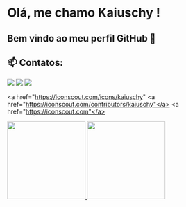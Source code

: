 # Olá, me chamo Kaiuschy ! 
## Bem vindo ao meu perfil GitHub 👋

          

## 📫 Contatos: <div>
<a href="https://instagram.com/kaiuschy" target="_blank"><img src="https://img.shields.io/badge/-Instagram-%23E4405F?style=for-the-badge&logo=instagram&logoColor=white" target="_blank"></a>
<a href = "mailto:contato@seu-usuário-aqui"><img src="https://img.shields.io/badge/Gmail-D14836?style=for-the-badge&logo=gmail&logoColor=white" target="_blank"></a>
<a href="https://www.linkedin.com/in/kaiuschyneves" target="_blank"><img src="https://img.shields.io/badge/-LinkedIn-%230077B5?style=for-the-badge&logo=linkedin&logoColor=white" target="_blank"></a>   
</div>

<a href="https://iconscout.com/icons/kaiuschy"
<a href="https://iconscout.com/contributors/kaiuschy"</a> 
<a href="https://iconscout.com"</a>

<div>
<a href="https://github.com/Kaiuschy">
<img height="180em" src="https://github-readme-stats.vercel.app/api/top-langs/?username=Kaiuschy&layout=compact&langs_count=7&theme=dracula"/>
<img height="180em" src="https://github-readme-stats.vercel.app/api?username=Kaiuschy&show_icons=true&theme=dracula&include_all_commits=true&count_private=true"/>
</div>
<!--
**Kaiuschy/Kaiuschy** is a ✨ _special_ ✨ repository because its `README.md` (this file) appears on your GitHub profile.

Here are some ideas to get you started:

- 🔭 I’m currently working on ...
- 🌱 I’m currently learning ...
- 👯 I’m looking to collaborate on ...
- 🤔 I’m looking for help with ...
- 💬 Ask me about ...
- 📫 How to reach me: ...
- 😄 Pronouns: ...
- ⚡ Fun fact: ...
-->
